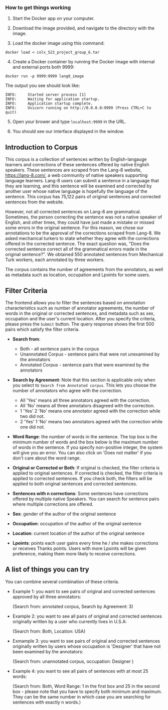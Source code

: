 ### How to get things working

1. Start the Docker app on your computer.

2. Download the image provided, and navigate to the directory with the image.

3. Load the docker image using this command: 

`docker load < colx_523_project_group_6.tar`

4. Create a Docker container by running the Docker image with internal and external ports both 9999:

`docker run -p 9999:9999 lang8_image`

The output you see should look like:

``` 
INFO:     Started server process [1]
INFO:     Waiting for application startup.
INFO:     Application startup complete.
INFO:     Uvicorn running on http://0.0.0.0:9999 (Press CTRL+C to quit)
```

5. Open your brower and type `localhost:9999` in the URL. 

6. You should see our interface displayed in the window.

## Introduction to Corpus

This corpus is a collection of sentences written by English-langauge learners and corrections of these sentences offered by native English speakers. These sentences are scraped from the Lang-8 website, https://lang-8.com/, a web community of native speakers supporting language learners. Lang-8 users can submit a sentence in a language that they are learning, and this sentence will be examined and corrected by another user whose native language is hopefully the language of the sentence. This corpus has 75,122 pairs of original sentences and corrected sentences from the website. 

However, not all corrected sentences on Lang-8 are grammatical. Sometimes, the person correcting the sentence was not a native speaker of English, and other times, they could have just made a mistake or missed some errors in the original sentence. For this reason, we chose our annotations to be the approval of the corrections scraped from Lang-8. We asked mechanical turkers to state whether they agree with the corrections offered in the corrected sentence. The exact question was, "Does the corrected sentence correct all of the grammatical errors made in the original sentence?". We obtained 550 annotated sentences from Mechanical Turk workers, each annotated by three workers. 

The corpus contains the number of agreements from the annotators, as well as metadata such as location, occupation and Lpoints for some users. 

## Filter Criteria

The frontend allows you to filter the sentences based on annotation characteristics such as number of annotator agreements, the number of words in the original or corrected sentences, and metadata such as sex, occupation and the user's current location. After you specify the criteria, please press the `Submit` button. The query response shows the first 500 pairs which satisfy the filter criteria. 

- **Search from**: 
  
  - Both - all sentence pairs in the corpus 
  - Unannotated Corpus - sentence pairs that were not unexamined by the annotators
  - Annotated Corpus - sentence pairs that were examined by the annotators
  

- **Search by Agreement**: Note that this section is applicable only when you select to `Search from Annotated corpus`. This lets you choose the number of annotators who agree with the correction. 
  - All 'Yes' means all three annotators agreed with the correction.
  - All 'No' means all three annotators disagreed with the correction.
  - 1 'Yes' 2 'No' means one annotator agreed with the correction while two did not.
  - 2 'Yes' 1 'No' means two annotators agreed with the correction while one did not. 

- **Word Range**: the number of words in the sentence. The top box is the minimum number of words and the box below is the maximum number of words in the sentence. 
  If you specify non-positive integer, the system will give you an error. You can also click on 'Does not matter' if you don't care about the word range. 

- **Original or Corrected or Both**: If original is checked, the filter criteria is applied to original sentences. If corrected is checked, the filter criteria is applied to corrected sentences. 
  If you check both, the filters will be applied to both original sentences and corrected sentences. 

- **Sentences with n corrections**: Some sentences have corrections offered by multiple native Speakers. You can search for sentence pairs where multiple corrections are offered. 

- **Sex**: gender of the author of the original sentence

- **Occupation**: occupation of the author of the original sentence

- **Location**: current location of the author of the original sentence

- **Lpoints**: points each user gains every time he / she makes corrections or receives Thanks points. Users with more Lpoints will be given preference, making them more likely to receive corrections. 

## A list of things you can try

You can combine several combination of these criteria.

- Example 1: you want to see pairs of original and corrected sentences approved by all three annotators:

    (Search from: annotated corpus, Search by Agreement: 3)

- Example 2: you want to see all pairs of original and corrected sentences originally written by a user who currently lives in U.S.A:
    
    (Search from: Both, Location: USA)
    
- Exmample 3: you want to see pairs of original and corrected sentences originally written by users whose occupation is 'Designer' that have not been examined by the annotators:
    
    (Search from: unannotated corpus, occupation: Designer )
    
- Example 4: you want to see all pairs of sentences with at most 25 words:

    (Search from: Both, Word Range: 1 in the first box and 25 in the second box - please note that you have to specify both minimum and maximum. 
     They can be the same number in which case you are searching for sentences with exactly n words.)


